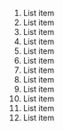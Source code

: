   1. List item
  2. List item
  3. List item
  4. List item
  5. List item
  6. List item
  7. List item
  8. List item
  9. List item
 10. List item
 11. List item
 12. List item
